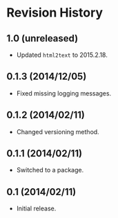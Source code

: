 # Revision History

## 1.0 (unreleased)

- Updated `html2text` to 2015.2.18.

## 0.1.3 (2014/12/05)

- Fixed missing logging messages.

## 0.1.2 (2014/02/11)

- Changed versioning method.

## 0.1.1 (2014/02/11)

- Switched to a package.

## 0.1 (2014/02/11)

- Initial release.
